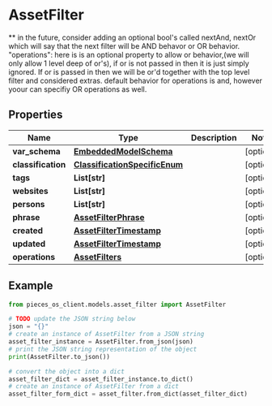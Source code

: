# AssetFilter

** in the future, consider adding an optional bool's called nextAnd, nextOr which will say that the next filter will be  AND behavor or OR behavior.  \"operations\": here is is an optional property to allow or behavior,(we will only allow 1 level deep of or's), if or is not passed in then it is just simply ignored. If or is passed in then we will be or'd together with the top level filter and considered extras. default behavior for operations is and, however yoour can specifiy OR operations as well.

## Properties

Name | Type | Description | Notes
------------ | ------------- | ------------- | -------------
**var_schema** | [**EmbeddedModelSchema**](EmbeddedModelSchema) |  | [optional] 
**classification** | [**ClassificationSpecificEnum**](ClassificationSpecificEnum) |  | [optional] 
**tags** | **List[str]** |  | [optional] 
**websites** | **List[str]** |  | [optional] 
**persons** | **List[str]** |  | [optional] 
**phrase** | [**AssetFilterPhrase**](AssetFilterPhrase) |  | [optional] 
**created** | [**AssetFilterTimestamp**](AssetFilterTimestamp) |  | [optional] 
**updated** | [**AssetFilterTimestamp**](AssetFilterTimestamp) |  | [optional] 
**operations** | [**AssetFilters**](AssetFilters) |  | [optional] 

## Example

```python
from pieces_os_client.models.asset_filter import AssetFilter

# TODO update the JSON string below
json = "{}"
# create an instance of AssetFilter from a JSON string
asset_filter_instance = AssetFilter.from_json(json)
# print the JSON string representation of the object
print(AssetFilter.to_json())

# convert the object into a dict
asset_filter_dict = asset_filter_instance.to_dict()
# create an instance of AssetFilter from a dict
asset_filter_form_dict = asset_filter.from_dict(asset_filter_dict)
```


